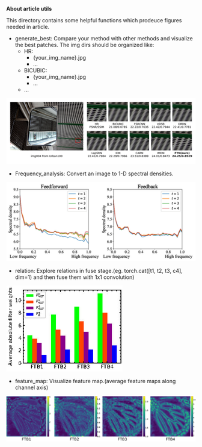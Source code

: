 **About article utils**

This directory contains some helpful functions which prodeuce figures needed in article.
* generate\_best: Compare your method with other methods and visualize the best patches. The img dirs should be organized like:
    * HR:
        - {your_img_name}.jpg
        - ...
    * BICUBIC:
        - {your_img_name}.jpg
        - ...
    * ...

![compare.jpg](compare.jpg)

* Frequency\_analysis: Convert an image to 1-D spectral densities.

![frequency.jpg](frequency.jpg)

* relation: Explore relations in fuse stage.(eg. torch.cat([t1, t2, t3, c4], dim=1) and then fuse them with 1x1 convolution)

![relation.jpg](relation.jpg)

* feature\_map: Visualize feature map.(average feature maps along channel axis)

![feature\_map.jpg](feature_map.jpg)

